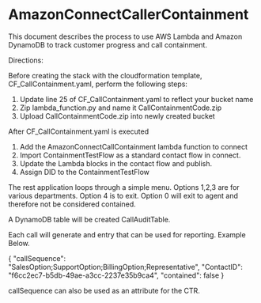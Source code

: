 # AmazonConnectCallerContainment
This document describes the process to use AWS Lambda and Amazon DynamoDB to track customer progress and call containment.

Directions:

Before creating the stack with the cloudformation template, CF_CallContainment.yaml, perform the following steps:
1. Update line 25 of CF_CallContainment.yaml to reflect your bucket name
2. Zip lambda_function.py and name it CallContainmentCode.zip 
3. Upload CallContainmentCode.zip into newly created bucket


After CF_CallContainment.yaml is executed
1. Add the AmazonConnectCallContainment lambda function to connect
2. Import ContainmentTestFlow as a standard contact flow in connect.
3. Update the Lambda blocks in the contact flow and publish.
4. Assign DID to the ContainmentTestFlow

The rest application loops through a simple menu.  Options 1,2,3 are for various departments. Option 4 is to exit.  Option 0 will exit to agent and therefore not be considered contained.

A DynamoDB table will be created CallAuditTable.

Each call will generate and entry that can be used for reporting. Example Below.

{
  "callSequence": "SalesOption;SupportOption;BillingOption;Representative",
  "ContactID": "f6cc2ec7-b5db-49ae-a3cc-2237e35b9ca4",
  "contained": false
}

callSequence can also be used as an attribute for the CTR.

